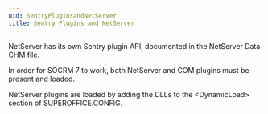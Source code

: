 ```yaml
---
uid: SentryPluginsandNetServer
title: Sentry Plugins and NetServer
---
```



NetServer has its own Sentry plugin API, documented in the NetServer Data CHM file.

In order for SOCRM 7 to work, both NetServer and COM plugins must be present and loaded.

NetServer plugins are loaded by adding the DLLs to the &lt;DynamicLoad&gt; section of SUPEROFFICE.CONFIG.